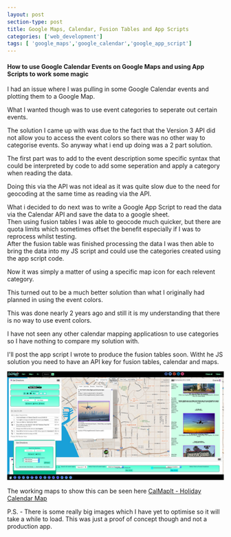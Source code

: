 ```yaml
---
layout: post
section-type: post
title: Google Maps, Calendar, Fusion Tables and App Scripts
categories: ['web_development']
tags: [ 'google_maps','google_calendar','google_app_script']
---
```



#### How to use Google Calendar Events on Google Maps and using App Scripts to work some magic  

I had an issue where I was pulling in some Google Calendar events and plotting them to a Google Map.  

What I wanted though was to use event categories to seperate out certain events. 

The solution I came up with was due to the fact that the Version 3 API did not allow you to access the event colors so there was no other way to categorise events.
So anyway what i end up doing was a 2 part solution. 

The first part was to add to the event description some specific syntax that could be interpreted by code to add some seperation and apply a category when reading the data.

Doing this via the API was not ideal as it was quite slow due to the need for geocoding at the same time as reading via the API.  

What i decided to do next was to write a Google App Script to read the data via the Calendar API and save the data to a google sheet.  
Then using fusion tables I was able to geocode much quicker, but there are quota limits which sometimes offset the benefit especially if I was to reprocess whilst testing.  
After the fusion table was finished processing the data I was then able to bring the data into my JS script and could use the categories created using the app script code.  

Now it was simply a matter of using a specific map icon for each relevent category.

This turned out to be a much better solution than what I originally had planned in using the event colors.  

This was done nearly 2 years ago and still it is my understanding that there is no way to use event colors.  

I have not seen any other calendar mapping applicatiosn to use categories so I have nothing to compare my solution with.

I'll post the app script I wrote to produce the fusion tables soon. Witht he JS solution you need to have an API key for fusion tables, calendar and maps.  


![Calmapit](/img/projects/calmapit.html.jpg "Calmapit") 

The working maps to show this can be seen here [CalMapIt - Holiday Calendar Map](http://calmapit.com/calmapit.html) 

P.S. - There is some really big images which I have yet to optimise so it will take a while to load. This was just a proof of concept though and not a production app.   
